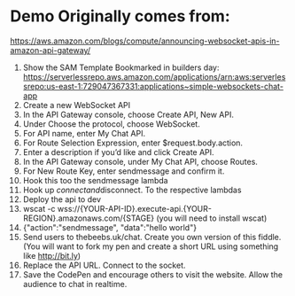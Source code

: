 
# Demo Originally comes from: 
https://aws.amazon.com/blogs/compute/announcing-websocket-apis-in-amazon-api-gateway/


1. Show the SAM Template Bookmarked in builders day: https://serverlessrepo.aws.amazon.com/applications/arn:aws:serverlessrepo:us-east-1:729047367331:applications~simple-websockets-chat-app
2. Create a new WebSocket API
1. In the API Gateway console, choose Create API, New API.
2. Under Choose the protocol, choose WebSocket.
3. For API name, enter My Chat API.
4. For Route Selection Expression, enter $request.body.action.
5. Enter a description if you’d like and click Create API.
6. In the API Gateway console, under My Chat API, choose Routes.
7. For New Route Key, enter sendmessage and confirm it.
8. Hook this too the sendmessage lambda
9. Hook up $connect and $disconnect. To the respective lambdas
10. Deploy the api to dev
11. wscat -c wss://{YOUR-API-ID}.execute-api.{YOUR-REGION}.amazonaws.com/{STAGE} (you will need to install wscat)
12. {"action":"sendmessage", "data":"hello world"}
13. Send users to thebeebs.uk/chat. Create you own version of this fiddle. (You will want to fork my pen and create a short URL using something like http://bit.ly)
14. Replace the API URL. Connect to the socket.
15. Save the CodePen and encourage others to visit the website. Allow the audience to chat in realtime. 




